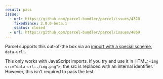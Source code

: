 ```yaml
---
result: pass
issue:
  - url: https://github.com/parcel-bundler/parcel/issues/4320
    fixedSince: 2.0.0-beta.1
    status: closed
  - url: https://github.com/parcel-bundler/parcel/issues/4869
---
```


Parcel supports this out-of-the box via an [import with a special scheme](<https://v2.parceljs.org/configuration/plugin-configuration/#predefined-(offical)-named-pipelines>), `data-url:`.

This only works with JavaScript imports. If you try and use it in HTML: `<img src="data-url:./img.png">`, the src is replaced with an internal identifier. However, this isn't required to pass the test.
